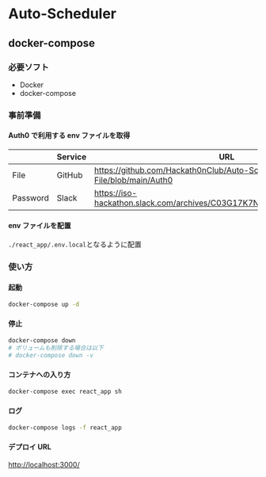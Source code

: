 # Auto-Scheduler

## docker-compose

### 必要ソフト

- Docker
- docker-compose

### 事前準備

#### Auth0 で利用する env ファイルを取得

|          | Service | URL                                                                         |
| -------- | ------- | --------------------------------------------------------------------------- |
| File     | GitHub  | https://github.com/Hackath0nClub/Auto-Scheduler-Secret-File/blob/main/Auth0 |
| Password | Slack   | https://iso-hackathon.slack.com/archives/C03G17K7N3Z/p1653201990392849      |

#### env ファイルを配置

`./react_app/.env.local`となるように配置

### 使い方

#### 起動

```sh
docker-compose up -d
```

#### 停止

```sh
docker-compose down
# ボリュームも削除する場合は以下
# docker-compose down -v
```

#### コンテナへの入り方

```sh
docker-compose exec react_app sh
```

#### ログ

```sh
docker-compose logs -f react_app
```

#### デプロイ URL

<http://localhost:3000/>
